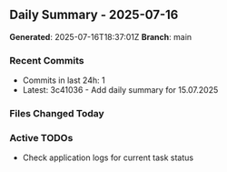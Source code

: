 ## Daily Summary - 2025-07-16

**Generated**: 2025-07-16T18:37:01Z
**Branch**: main


### Recent Commits
- Commits in last 24h: 1
- Latest: 3c41036 - Add daily summary for 15.07.2025

### Files Changed Today

### Active TODOs
- Check application logs for current task status

